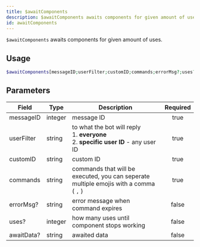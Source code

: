 ```yaml
---
title: $awaitComponents
description: $awaitComponents awaits components for given amount of uses.
id: awaitComponents
---
```


`$awaitComponents` awaits components for given amount of uses.

## Usage

```php
$awaitComponents[messageID;userFilter;customID;commands;errorMsg?;uses?;awaitData?]
```

## Parameters

| Field      | Type    | Description                                                                                    | Required |
|------------|---------|------------------------------------------------------------------------------------------------|:--------:|
| messageID  | integer | message ID                                                                                     |   true   |
| userFilter | string  | to what the bot will reply <br /> 1. **everyone** <br /> 2. **specific user ID** - any user ID |   true   |
| customID   | string  | custom ID                                                                                      |   true   |
| commands   | string  | commands that will be executed, you can seperate multiple emojis with a comma ( `,` )          |   true   |
| errorMsg?  | string  | error message when command expires                                                             |  false   |
| uses?      | integer | how many uses until component stops working                                                    |  false   |
| awaitData? | string  | awaited data                                                                                   |  false   |